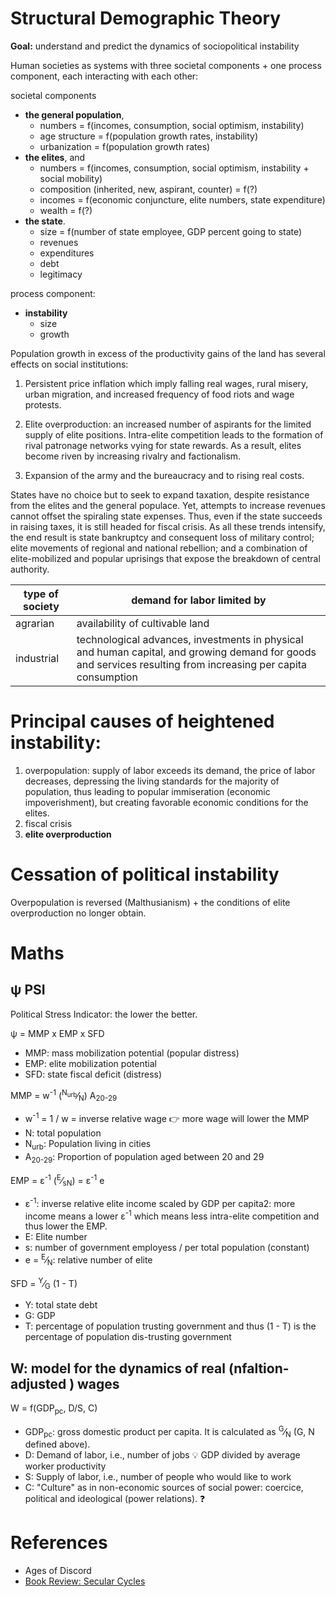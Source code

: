 # Structural Demographic Theory

__Goal:__ understand and predict the dynamics of sociopolitical instability

Human societies as systems with three societal components + one process component, each interacting with each other:

societal components
  * **the general population**, 
    * numbers = f(incomes, consumption, social optimism, instability)
    * age structure = f(population growth rates, instability)
    * urbanization = f(population growth rates) 
  * **the elites**, and 
    * numbers = f(incomes, consumption, social optimism, instability + social mobility)
    * composition (inherited, new, aspirant, counter) = f(?)
    * incomes = f(economic conjuncture, elite numbers, state expenditure)
    * wealth = f(?)  
  * **the state**.
    * size = f(number of state employee, GDP percent going to state)
    * revenues
    * expenditures
    * debt
    * legitimacy
  
process component:
  * **instability**  
    * size
    * growth

Population growth in excess of the productivity gains of the land has several effects on social institutions:

1) Persistent price inflation which imply falling real wages, rural misery, urban migration, and increased frequency of food riots and wage protests. 

2) Elite overproduction: an increased number of aspirants for the limited supply of elite positions. 
Intra-elite competition leads to the formation of rival patronage networks vying for state rewards. 
As a result, elites become riven by increasing rivalry and factionalism. 

3) Expansion of the army and the bureaucracy and to rising real costs. 

States have no choice but to seek to expand taxation, despite resistance from the elites and the general populace. 
Yet, attempts to increase revenues cannot offset the spiraling state expenses. 
Thus, even if the state succeeds in raising taxes, it is still headed for fiscal crisis. 
As all these trends intensify, the end result is state bankruptcy and consequent loss of military control; 
elite movements of regional and national rebellion; and a combination of elite-mobilized and popular uprisings that expose the breakdown of central authority.

| type of society | demand for labor limited by |
|--|--|
| agrarian | availability of cultivable land |
| industrial | technological advances, investments in physical and human capital, and growing demand for goods and services resulting from increasing per capita consumption |

# Principal causes of heightened instability:

1) overpopulation: supply of labor exceeds its demand, the price of labor decreases, depressing the living standards for the majority of population, thus leading to popular immiseration (economic impoverishment), but creating favorable economic conditions for the elites.
2) fiscal crisis
3) **elite overproduction**

# Cessation of political instability 

Overpopulation is reversed (Malthusianism) + the conditions of elite overproduction no longer obtain. 

# Maths

## &psi; PSI

Political Stress Indicator: the lower the better.

&psi; = MMP x EMP x SFD

 * MMP: mass mobilization potential (popular distress)
 * EMP: elite mobilization potential
 * SFD: state fiscal deficit (distress)
 
MMP = w<sup>-1</sup> (<sup>N<sub>urb</sub></sup>&frasl;<sub>N</sub>) A<sub>20-29</sub>	

 * w<sup>-1</sup> = 1 / w = inverse relative wage 👉 more wage will lower the MMP 
 * N: total population
 * N<sub>urb</sub>: Population living in cities
 * A<sub>20-29</sub>: Proportion of population aged between 20 and 29
 
EMP = &epsilon;<sup>-1</sup> (<sup>E</sup>&frasl;<sub>sN</sub>) = &epsilon;<sup>-1</sup> e

 * &epsilon;<sup>-1</sup>: inverse relative elite income scaled by GDP per capita2: more income means a lower &epsilon;<sup>-1</sup> which means less intra-elite competition and thus lower the EMP.
 * E: Elite number
 * s: number of government employess / per total population (constant)
 * e = <sup>E</sup>&frasl;<sub>N</sub>: relative number of elite
 
 SFD = <sup>Y</sup>&frasl;<sub>G</sub> (1 - T)
 
  * Y: total state debt
  * G: GDP
  * T: percentage of population trusting government and thus (1 - T) is the percentage of population dis-trusting government
 
## W: model for the dynamics of real (nfaltion-adjusted ) wages

W = f(GDP<sub>pc</sub>, D/S, C)

 * GDP<sub>pc</sub>: gross domestic product per capita. It is calculated as <sup>G</sup>&frasl;<sub>N</sub> (G, N defined above).
 * D: Demand of labor, i.e., number of jobs 💡 GDP divided by average worker productivity
 * S: Supply of labor, i.e., number of people who would like to work
 * C: "Culture" as in non-economic sources of social power: coercice, political and ideological (power relations). ❓
 
 # References
 
 * Ages of Discord
 * [Book Review: Secular Cycles](https://slatestarcodex.com/2019/08/12/book-review-secular-cycles/)

